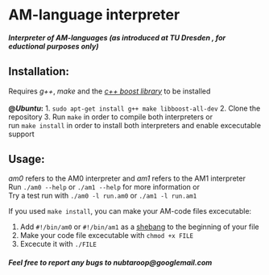 AM-language interpreter
==============

<h5>Interpreter of AM-languages (as introduced at <i>TU Dresden</i> , for eductional purposes only)</h5>

<h2>Installation:</h2>
  Requires <i>g++</i>, <i>make</i> and the <a href="http://boost.org"><i>c++ boost library</i></a> to be installed<br><br>
  <b>@<i>Ubuntu</i>:</b>
  1. <code>sudo apt-get install g++ make libboost-all-dev</code>
  2. Clone the repository
  3. Run <code>make</code> in order to compile both interpreters or <br>
  	run <code>make install</code> in order to install both interpreters and enable excecutable support

<h2>Usage:</h2>
  <i>am0</i> refers to the AM0 interpreter and <i>am1</i> refers to the AM1 interpreter<br>
  Run <code>./am0 --help</code> or <code>./am1 --help</code> for more information or<br>
  Try a test run with <code>./am0 -l run.am0</code> or <code>./am1 -l run.am1</code><br>
  
  If you used <code>make install</code>, you can make your AM-code files excecutable:
  1. Add <code>#!/bin/am0</code> or <code>#!/bin/am1</code> as a <a href="http://en.wikipedia.org/wiki/Shebang_(Unix)">shebang</a> to the beginning of your file
  2. Make your code file excecutable with <code>chmod +x FILE</code>
  3. Excecute it with <code>./FILE</code>

 <h5>Feel free to report any bugs to nubtaroop@googlemail.com</h5>
